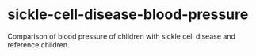 # sickle-cell-disease-blood-pressure
Comparison of blood pressure of children with sickle cell disease and reference children.
